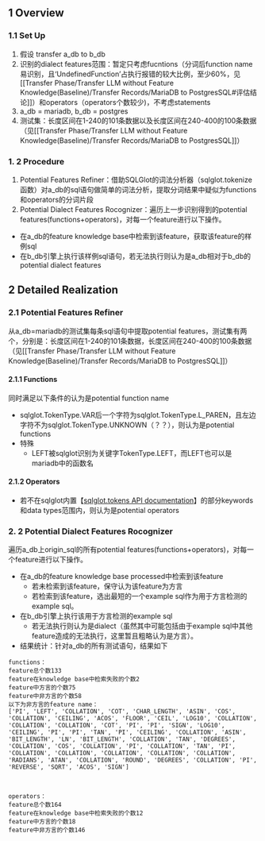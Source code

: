 ## 1 Overview
### 1.1 Set Up
1. 假设 transfer a_db to b_db
2. 识别的dialect features范围：暂定只考虑fucntions（分词后function name易识别，且‘UndefinedFunction’占执行报错的较大比例，至少60%，见  [[Transfer Phase/Transfer LLM without Feature Knowledge(Baseline)/Transfer Records/MariaDB to PostgresSQL#评估结论]]）和operators（operators个数较少)，不考虑statements
3. a_db = mariadb, b_db = postgres
4. 测试集：长度区间在1-240的101条数据以及长度区间在240-400的100条数据（见[[Transfer Phase/Transfer LLM without Feature Knowledge(Baseline)/Transfer Records/MariaDB to PostgresSQL]]）
### 1. 2 Procedure
1. Potential Features Refiner：借助SQLGlot的词法分析器（sqlglot.tokenize函数）对a_db的sql语句做简单的词法分析，提取分词结果中疑似为functions和operators的分词片段
2. Potential Dialect Features Rocognizer：遍历上一步识别得到的potential features(functions+operators)，对每一个feature进行以下操作。
* 在a_db的feature knowledge base中检索到该feature，获取该feature的样例sql
* 在b_db引擎上执行该样例sql语句，若无法执行则认为是a_db相对于b_db的potential dialect features
## 2 Detailed Realization
### 2.1 Potential Features Refiner
从a_db=mariadb的测试集每条sql语句中提取potential features，测试集有两个，分别是：长度区间在1-240的101条数据，长度区间在240-400的100条数据（见[[Transfer Phase/Transfer LLM without Feature Knowledge(Baseline)/Transfer Records/MariaDB to PostgresSQL]]）
#### 2.1.1 Functions
同时满足以下条件的认为是potential function name
* sqlglot.TokenType.VAR后一个字符为sqlglot.TokenType.L_PAREN，且左边字符不为sqlglot.TokenType.UNKNOWN（？？），则认为是potential functions
* 特殊
	* LEFT被sqlglot识别为关键字TokenType.LEFT，而LEFT也可以是mariadb中的函数名
#### 2.1.2 Operators
* 若不在sqlglot内置【[sqlglot.tokens API documentation](https://sqlglot.com/sqlglot/tokens.html#TokenType.GT)】的部分keywords和data types范围内，则认为是potential operators
### 2. 2 Potential Dialect Features Rocognizer
遍历a_db上origin_sql的所有potential features(functions+operators)，对每一个feature进行以下操作。
* 在a_db的feature knowledge base processed中检索到该feature
	* 若未检索到该feature，保守认为该feature为方言
	* 若检索到该feature，选出最短的一个example sql作为用于方言检测的example sql。
* 在b_db引擎上执行该用于方言检测的example sql
	* 若无法执行则认为是dialect（虽然其中可能包括由于example sql中其他feature造成的无法执行，这里暂且粗略认为是方言）。
* 结果统计：针对a_db的所有测试语句，结果如下
```
functions：
feature总个数133
feature在knowledge base中检索失败的个数2
feature中方言的个数75
feature中非方言的个数58
以下为非方言的feature name：
['PI', 'LEFT', 'COLLATION', 'COT', 'CHAR_LENGTH', 'ASIN', 'COS', 'COLLATION', 'CEILING', 'ACOS', 'FLOOR', 'CEIL', 'LOG10', 'COLLATION', 'COLLATION', 'COLLATION', 'COT', 'PI', 'PI', 'SIGN', 'LOG10', 'CEILING', 'PI', 'PI', 'TAN', 'PI', 'CEILING', 'COLLATION', 'ASIN', 'BIT_LENGTH', 'LN', 'BIT_LENGTH', 'COLLATION', 'TAN', 'DEGREES', 'COLLATION', 'COS', 'COLLATION', 'PI', 'COLLATION', 'TAN', 'PI', 'COLLATION', 'COLLATION', 'COLLATION', 'COLLATION', 'COLLATION', 'RADIANS', 'ATAN', 'COLLATION', 'ROUND', 'DEGREES', 'COLLATION', 'PI', 'REVERSE', 'SQRT', 'ACOS', 'SIGN']



operators：
feature总个数164
feature在knowledge base中检索失败的个数12
feature中方言的个数18
feature中非方言的个数146
```




